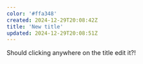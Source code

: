 ```yaml
---
color: '#ffa348'
created: 2024-12-29T20:08:42Z
title: 'New title'
updated: 2024-12-29T20:08:51Z
---
```

Should clicking anywhere on the title edit it?!